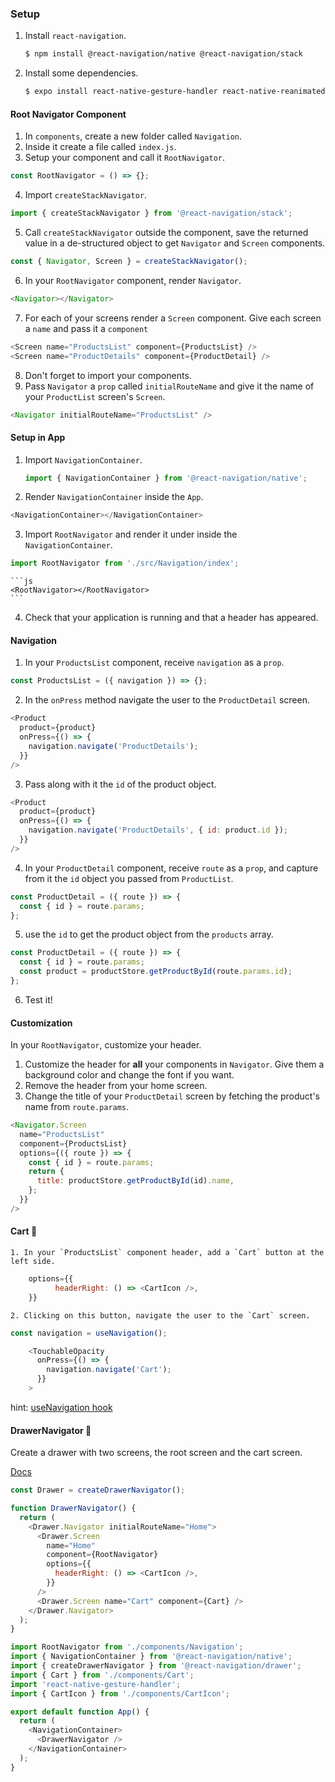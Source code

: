 ### Setup

1. Install `react-navigation`.

   ```bash
   $ npm install @react-navigation/native @react-navigation/stack
   ```

2. Install some dependencies.

   ```bash
   $ expo install react-native-gesture-handler react-native-reanimated react-native-screens react-native-safe-area-context @react-native-community/masked-view
   ```

#### Root Navigator Component

1. In `components`, create a new folder called `Navigation`.
2. Inside it create a file called `index.js`.
3. Setup your component and call it `RootNavigator`.

```js
const RootNavigator = () => {};
```

4. Import `createStackNavigator`.

```js
import { createStackNavigator } from '@react-navigation/stack';
```

5. Call `createStackNavigator` outside the component, save the returned value in a de-structured object to get `Navigator` and `Screen` components.

```js
const { Navigator, Screen } = createStackNavigator();
```

6. In your `RootNavigator` component, render `Navigator`.

```js
<Navigator></Navigator>
```

7. For each of your screens render a `Screen` component. Give each screen a `name` and pass it a `component`

```js
<Screen name="ProductsList" component={ProductsList} />
<Screen name="ProductDetails" component={ProductDetail} />
```

8. Don't forget to import your components.
9. Pass `Navigator` a `prop` called `initialRouteName` and give it the name of your `ProductList` screen's `Screen`.

```js
<Navigator initialRouteName="ProductsList" />
```

#### Setup in App

1. Import `NavigationContainer`.

   ```js
   import { NavigationContainer } from '@react-navigation/native';
   ```

2. Render `NavigationContainer` inside the `App`.

```js
<NavigationContainer></NavigationContainer>
```

3. Import `RootNavigator` and render it under inside the `NavigationContainer`.

```js
import RootNavigator from './src/Navigation/index';
```

    ```js
    <RootNavigator></RootNavigator>
    ```

4. Check that your application is running and that a header has appeared.

#### Navigation

1. In your `ProductsList` component, receive `navigation` as a `prop`.

```js
const ProductsList = ({ navigation }) => {};
```

2. In the `onPress` method navigate the user to the `ProductDetail` screen.

```js
<Product
  product={product}
  onPress={() => {
    navigation.navigate('ProductDetails');
  }}
/>
```

3. Pass along with it the `id` of the product object.

```js
<Product
  product={product}
  onPress={() => {
    navigation.navigate('ProductDetails', { id: product.id });
  }}
/>
```

4. In your `ProductDetail` component, receive `route` as a `prop`, and capture from it the `id` object you passed from `ProductList`.

```js
const ProductDetail = ({ route }) => {
  const { id } = route.params;
};
```

5. use the `id` to get the product object from the `products` array.

```js
const ProductDetail = ({ route }) => {
  const { id } = route.params;
  const product = productStore.getProductById(route.params.id);
};
```

6. Test it!

#### Customization

In your `RootNavigator`, customize your header.

1. Customize the header for **all** your components in `Navigator`. Give them a background color and change the font if you want.
2. Remove the header from your home screen.
3. Change the title of your `ProductDetail` screen by fetching the product's name from `route.params`.

```js
<Navigator.Screen
  name="ProductsList"
  component={ProductsList}
  options={({ route }) => {
    const { id } = route.params;
    return {
      title: productStore.getProductById(id).name,
    };
  }}
/>
```

#### Cart 🛒

    1. In your `ProductsList` component header, add a `Cart` button at the left side.

```js
    options={{
          headerRight: () => <CartIcon />,
    }}
```

    2. Clicking on this button, navigate the user to the `Cart` screen.

```js
const navigation = useNavigation();
```

```js
    <TouchableOpacity
      onPress={() => {
        navigation.navigate('Cart');
      }}
    >
```

hint: [useNavigation hook](https://reactnavigation.org/docs/use-navigation/)

#### DrawerNavigator 🛒

Create a drawer with two screens, the root screen and the cart screen.

[Docs](https://reactnavigation.org/docs/drawer-navigator/)

```js
const Drawer = createDrawerNavigator();

function DrawerNavigator() {
  return (
    <Drawer.Navigator initialRouteName="Home">
      <Drawer.Screen
        name="Home"
        component={RootNavigator}
        options={{
          headerRight: () => <CartIcon />,
        }}
      />
      <Drawer.Screen name="Cart" component={Cart} />
    </Drawer.Navigator>
  );
}
```

```js
import RootNavigator from './components/Navigation';
import { NavigationContainer } from '@react-navigation/native';
import { createDrawerNavigator } from '@react-navigation/drawer';
import { Cart } from './components/Cart';
import 'react-native-gesture-handler';
import { CartIcon } from './components/CartIcon';

export default function App() {
  return (
    <NavigationContainer>
      <DrawerNavigator />
    </NavigationContainer>
  );
}
```
